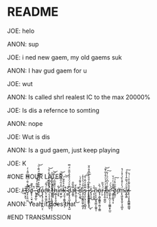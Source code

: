 # README

JOE: helo

ANON: sup

JOE: i ned new gaem, my old gaems suk

ANON: I hav gud gaem for u

JOE: wut

ANON: Is called shrl realest IC to the max 20000%

JOE: Is dis a refernce to somting

ANON: nope

JOE: Wut is dis 

ANON: Is a gud gaem, just keep playing

JOE: K  

#ONE HOUR LATER 

JOE: I̷̧̕͜ ̶̨̜̮̭͉͊͝͝Ḑ̷̛̖̹̘̱̤͖̿̓̈͋̈́͂̅̎̋̂͗̓̚o̸̡̨̹̠̮͉̩̪͗̐͊̃-̷̢͕̭͓̲̝́͒͘ ̵͚̠͉͐̃̆͌͗͐͋͗͝͠d̸̛̤̮͌͋̊̿̈́̒͌̈́͌͗̎͜͝ͅó̴̢̡̢̡͔̯̩̝͍͕̪̋ͅͅn̶̢̛̤̮̞̫͖̤̽̈́͌͜͠͝ț̷̨̧̧̧̛̩̪̘̟̲͇̤̘̈́͌͂̿́̒̀̀̂͑͋̚͘͝ ̸͙͔̙̜̞̱͚̣̬͎̲̤̭̹̜̈̓̇̃̇̽̒͂̀͐̀̕͝͝t̶͍͇̬͍̑͌̐̈́̇̒h̷͖̲͓̦̥̖̬̤̪̉̑͊͂̅͐͜͝i̴̛̝͈̟͋n̶͖̟̺̗͗̈̄̒̃̍̋͋͛͌͆̕͘͝k̶̛͉̞̰͉͕͇͍̲͔̥̞̹̏͒̊͋͊͗̕͠͝ ̷͖͖̌̚d̷̡̧̡̯͉̺͙̝̲͎͕̘̺͌̓̈́̈́͐̂̐͛̅͋̈́̿͘͘a̴̛͎͇͓̿̎̏͋t̵͍̩̪̙̗̝͓̄͛̌͜ ̶̞̄͊d̵̛̦̰͔͚̾͒̓͌́́͑͜î̷̡̡̪̠͙̳̼͚̜̰̲͉̙͗̐́́̓̔̄̾ş̶͎̘̗̖͉̹̹̝̲̺̘̱̿̅̐̓̃̒͐̄͠͠ ̶̢̬̹̙̯̰͚͕͐̈́̽ͅi̷̩͎͚͖̰̝͙̪͎̬̭͊̇̔͆̓̐̑͛͋͆̐̐̎̌͜ͅs̴̢̘̠̘̱̆̍͜ ̴̝̝̣̯͈͋͛͜n̵̨̹̥̞̤͈̱̘̲̪̩̜̳͍͎̅ö̷̢̡̧͇̞͇̳̭̠͚̤̞͚͇́̏̀r̶̜͙̈́̓̏̏ ̸̡̼͓̼̩͚̪̯̐̇̍͐̈́̾̈́̂̓̅̒͊̚̚͝o̶̢͔̜͓̒͋͛͛͆͐̈́͑̓̏͠r̷̛̛̺͚͎̥̪͕̣̗̹̻̳͙̥̲̫̈́̀̈́ ̵̧̛͇̯̯̲͈̘͕̿̂̽͗̀͗̒̌͘ͅo̸̯̪̘̠̒̃͋̊̒̉͠ŕ̸̞m̵̨̢͖͈̱̟̭̱̜͉͉̻̮̣̈́̀̀͛̄̽̀̏́̒̽͐́̊͘ȃ̵̞̻̖͇͂̀̈́́̃̅̋̾͐̽̄́̕͠l̶̢̢͉͙͙̟̳̺͇̤̻̲̘̐̏̆͂̾̽͗͑́̏

ANON: Yeah it does that

#END TRANSMISSION
